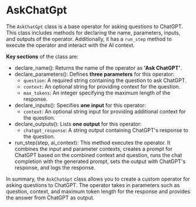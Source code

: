 # AskChatGpt

The `AskChatGpt` class is a base operator for asking questions to ChatGPT. This class includes methods for declaring the name, parameters, inputs, and outputs of the operator. Additionally, it has a `run_step` method to execute the operator and interact with the AI context.

**Key sections** of the class are:

- declare_name(): Returns the name of the operator as **'Ask ChatGPT'**.
- declare_parameters(): Defines **three parameters** for this operator:
  - `question`: A required string containing the question to ask ChatGPT.
  - `context`: An optional string for providing context for the question.
  - `max_tokens`: An integer specifying the maximum length of the response.
- declare_inputs(): Specifies **one input** for this operator:
  - `context`: An optional string input for providing additional context for the question.
- declare_outputs(): Lists **one output** for this operator:
  - `chatgpt_response`: A string output containing ChatGPT's response to the question.
- run_step(step, ai_context): This method executes the operator. It combines the input and parameter contexts, creates a prompt for ChatGPT based on the combined context and question, runs the chat completion with the generated prompt, sets the output with ChatGPT's response, and logs the response.

In summary, the `AskChatGpt` class allows you to create a custom operator for asking questions to ChatGPT. The operator takes in parameters such as question, context, and maximum token length for the response and provides the answer from ChatGPT as output.